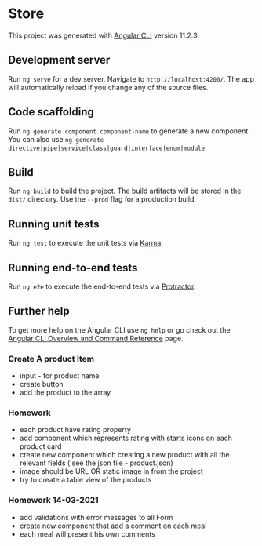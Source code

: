 # Store

This project was generated with [Angular CLI](https://github.com/angular/angular-cli) version 11.2.3.

## Development server

Run `ng serve` for a dev server. Navigate to `http://localhost:4200/`. The app will automatically reload if you change any of the source files.

## Code scaffolding

Run `ng generate component component-name` to generate a new component. You can also use `ng generate directive|pipe|service|class|guard|interface|enum|module`.

## Build

Run `ng build` to build the project. The build artifacts will be stored in the `dist/` directory. Use the `--prod` flag for a production build.

## Running unit tests

Run `ng test` to execute the unit tests via [Karma](https://karma-runner.github.io).

## Running end-to-end tests

Run `ng e2e` to execute the end-to-end tests via [Protractor](http://www.protractortest.org/).

## Further help

To get more help on the Angular CLI use `ng help` or go check out the [Angular CLI Overview and Command Reference](https://angular.io/cli) page.



### Create A product Item
 - input - for product name
 - create button
 - add the product to the array

 
 ### Homework
 - each product have rating property
 - add component which represents rating with starts icons on each product card
 - create new component which creating a new product with all the relevant fields ( see the json file - product.json)
 - image should be URL OR static image in from the project
 - try to create a table view of the products


 ### Homework 14-03-2021
 - add validations with error messages to all Form
 - create new component that add a comment on each meal
 - each meal will present his own comments
 
